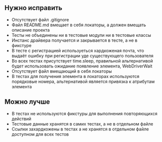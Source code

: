 ## Нужно исправить

- Отсутствует файл .gitignore
- Файл README.md вмещает в себя локаторы, а должен вмещать описание проекта
- Тесты не объединены ни в тестовые модули ни в тестовые классы
- Инстанс драйвера получается и закрывается в тесте, а не в фикстуре
- В тесте с регистрацией используеться хардкоженая почта, что выдаёт ошибку при регистрации уде существующего пользователя
- Во всех тестах присутствует time.sleep, правильной альтернативой будет использовать ожидание появление элемента, WebDriverWait
- Отсутствует файл вмещающий в себя локаторы
- В тестах для получения элемента в локаторах используются порядковые номера, альтернативой является привязка к атрибутам элемента

## Можно лучше

- В тестах не используются фикстуры для выполнения повторяющихся действий
- Тестовые данные хранятся в самих тестах, а не в отдельном файле
- Ссылки захардкожены в тестах а не хранятся в отдельном файле доступном для всех тестов